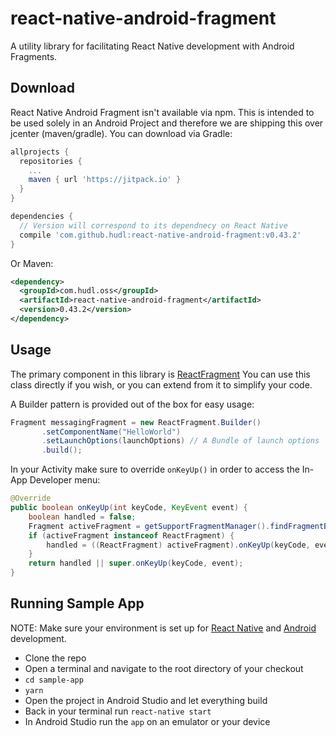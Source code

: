 # react-native-android-fragment
A utility library for facilitating React Native development with Android Fragments.

## Download
React Native Android Fragment isn't available via npm. This is intended to be used solely in an Android Project and therefore we are shipping this over jcenter (maven/gradle).
You can download via Gradle:

```gradle
allprojects {
  repositories {
    ...
    maven { url 'https://jitpack.io' }
  }
}

dependencies {
  // Version will correspond to its dependnecy on React Native
  compile 'com.github.hudl:react-native-android-fragment:v0.43.2'
}
```

Or Maven:

```xml
<dependency>
  <groupId>com.hudl.oss</groupId>
  <artifactId>react-native-android-fragment</artifactId>
  <version>0.43.2</version>
</dependency>
```

## Usage
The primary component in this library is [ReactFragment](https://github.com/hudl/react-native-android-fragment/blob/master/react-native-android-fragment/src/main/java/com/hudl/oss/react/fragment/ReactFragment.java)
You can use this class directly if you wish, or you can extend from it to simplify your code.

A Builder pattern is provided out of the box for easy usage:
```java
Fragment messagingFragment = new ReactFragment.Builder()
       .setComponentName("HelloWorld")
       .setLaunchOptions(launchOptions) // A Bundle of launch options
       .build();
```

In your Activity make sure to override `onKeyUp()` in order to access the In-App Developer menu:

```java
@Override
public boolean onKeyUp(int keyCode, KeyEvent event) {
    boolean handled = false;
    Fragment activeFragment = getSupportFragmentManager().findFragmentById(R.id.container_main);
    if (activeFragment instanceof ReactFragment) {
        handled = ((ReactFragment) activeFragment).onKeyUp(keyCode, event);
    }
    return handled || super.onKeyUp(keyCode, event);
}
```

## Running Sample App

NOTE: Make sure your environment is set up for [React Native](https://facebook.github.io/react-native/docs/getting-started.html) and [Android](https://developer.android.com/training/index.html) development.

- Clone the repo
- Open a terminal and navigate to the root directory of your checkout
- `cd sample-app`
- `yarn`
- Open the project in Android Studio and let everything build
- Back in your terminal run `react-native start`
- In Android Studio run the `app` on an emulator or your device
